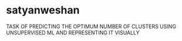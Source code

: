 # satyanweshan
TASK OF PREDICTING THE OPTIMUM NUMBER OF CLUSTERS USING UNSUPERVISED ML AND REPRESENTING IT VISUALLY
